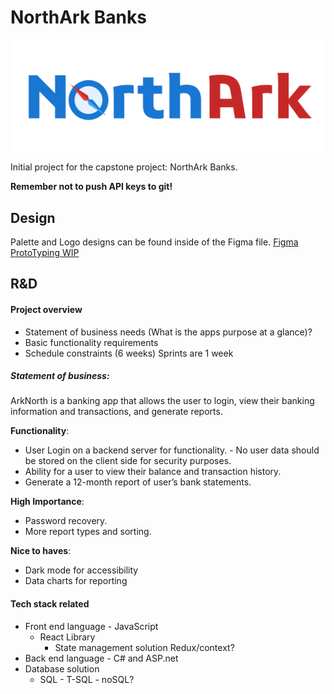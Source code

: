 # NorthArk Banks

![NorthArk Logo](assets/NorthArk_TypeLogo.svg)

Initial project for the capstone project: NorthArk Banks.

**Remember not to push API keys to git!**

## Design 
Palette and Logo designs can be found inside of the Figma file.
[Figma ProtoTyping WIP](https://www.figma.com/file/UMI1G9rYU3Sd6FDTomnjsB/NorthArk-Banks?node-id=0%3A1)

## R&D

#### Project overview
-	Statement of business needs (What is the apps purpose at a glance)?
-	Basic functionality requirements
-	Schedule constraints (6 weeks) Sprints are 1 week

##### **Statement of business**:
ArkNorth is a banking app that allows the user to login, view their banking information and transactions, and generate reports.

**Functionality**:
-	User Login on a backend server for functionality. - No user data should be stored on the client side for security purposes.
-	Ability for a user to view their balance and transaction history.
-	Generate a 12-month report of user’s bank statements.

**High Importance**:
-	Password recovery.
-	More report types and sorting.


**Nice to haves**:
-	Dark mode for accessibility
-	Data charts for reporting



#### Tech stack related
- Front end language - JavaScript
  - React Library
    - State management solution Redux/context?
- Back end language - C# and ASP.net
- Database solution
  - SQL - T-SQL - noSQL?
